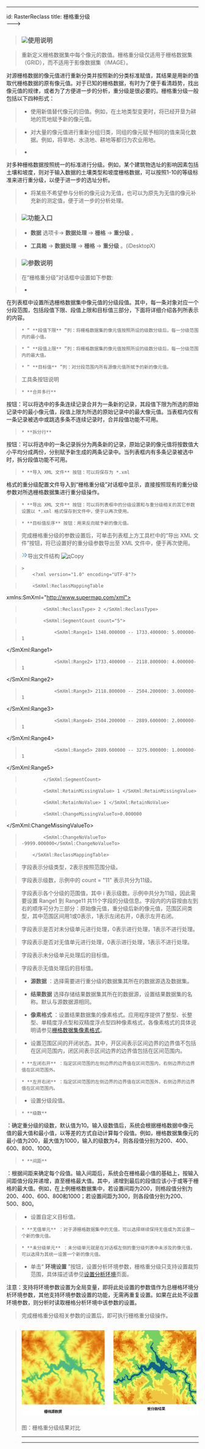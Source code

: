 ---
id: RasterReclass
title: 栅格重分级  
--->  
> ###  ![](../../img/read.gif)使用说明

>

> 重新定义栅格数据集中每个像元的数值。栅格重分级仅适用于栅格数据集（GRID），而不适用于影像数据集（IMAGE）。

>

>
对源栅格数据的像元值进行重新分类并按照新的分类标准赋值，其结果是用新的值取代栅格数据的原有像元值。对于已知的栅格数据，有时为了便于看清趋势，找出像元值的规律，或者为了方便进一步的分析，重分级是很必要的。栅格重分级一般包括以下四种形式：

>

>   * 使用新值替代像元的旧值。例如，在土地类型变更时，将已经开垦为耕地的荒地赋予新的像元值。

>   * 对大量的像元值进行重新分组归类，同组的像元赋予相同的值来简化数据。例如，将旱地、水浇地、耕地等都归为农业用地。

>   *
对多种栅格数据按照统一的标准进行分级。例如，某个建筑物选址的影响因素包括土壤和坡度，则对于输入数据的土壤类型和坡度栅格数据，可以按照1-10的等级标准来进行重分级，以便于进一步的选址分析。

>   * 将某些不希望参与分析的像元设为无值，也可以为原先为无值的像元补充新的测定值，便于进一步的分析处理。

>

>

> ### ![](../../img/read.gif)功能入口

>

>   * **数据** 选项卡-> **数据处理** -> **栅格** -> **重分级** 。

>   * **工具箱** -> **数据处理** -> **栅格** -> **重分级** 。(iDesktopX)

>

>

> ###  ![](../../img/read.gif)参数说明

>

> 在“栅格重分级”对话框中设置如下参数:

>

>   *
在列表框中设置所选栅格数据集中像元值的分级段值。其中，每一条对象对应一个分段范围，包括段值下限、段值上限和目标值三部分，下面将详细介绍各列所表示的内容。

>     * “ **段值下限** ”列：将栅格数据集的像元值按照所设的级数分级后，每一分级范围内的最小值。

>     * “ **段值上限** ”列：将栅格数据集的像元值按照所设的级数分级后，每一分级范围内的最大值。

>     * “ **目标值** ”列：对分段范围内所有源像元值所赋予的新的像元值。

>

> 工具条按钮说明

>

>     * **合并多行**
按钮：可以将选中的多条连续记录合并为一条新的记录，其段值下限为所选的原始记录中的最小像元值，段值上限为所选的原始记录中的最大像元值。当表框内仅有一条记录被选中或跳选多条不连续记录时，合并段值功能不可用。

>     * **拆分行**
按钮：可以将选中的一条记录拆分为两条新的记录，原始记录的像元值将按数值大小平均分成两份，分别赋予新生成的两条记录中。当列表框内有多条记录被选中时，拆分段值功能不可用。

>     * **导入 XML 文件** 按钮：可以将保存为 *.xml
格式的重分级配置文件导入到“栅格重分级”对话框中显示，直接按照现有的重分级参数对所选栅格数据集进行重分级操作。

>     * **导出 XML 文件** 按钮：可以将列表框中的分级设置和与重分级相关的其它参数设置以 *.xml 格式保存到文件中，便于以再次使用。

>     * **目标值反序** 按钮：用来反向赋予新的像元值。

>

> 完成栅格重分级的参数设置后，可单击列表框上方工具栏中的“导出 XML 文件”按钮，将已设置好的重分级参数导出至 XML 文件中，便于再次使用。

>

> ![](img/close.gif)导出文件结构 ![д](img/CopyCode.gif)Copy

>  
>     >  
>         <?xml version="1.0" encoding="UTF-8"?>

>         <SmXml:ReclassMappingTable
xmlns:SmXml="http://www.supermap.com/xml">

>             <SmXml:ReclassType> 2 </SmXml:ReclassType>

>             <SmXml:SegmentCount count="5">

>                 <SmXml:Range1> 1348.000000 -- 1733.400000: 5.000000-1
</SmXml:Range1>

>                 <SmXml:Range2> 1733.400000 -- 2118.800000: 4.000000-1
</SmXml:Range2>

>                 <SmXml:Range3> 2118.800000 -- 2504.200000: 3.000000-1
</SmXml:Range3>

>                 <SmXml:Range4> 2504.200000 -- 2889.600000: 2.000000-1
</SmXml:Range4>

>                 <SmXml:Range5> 2889.600000 -- 3275.000000: 1.000000-1
</SmXml:Range5>

>             </SmXml:SegmentCount>

>             <SmXml:RetainMissingValue> 1 </SmXml:RetainMissingValue>

>             <SmXml:RetainNoValue> 1 </SmXml:RetainNoValue>

>             <SmXml:ChangeMissingValueTo>0.000000
</SmXml:ChangeMissingValueTo>

>             <SmXml:ChangeNoValueTo> -9999.000000</SmXml:ChangeNoValueTo>

>         </SmXml:ReclassMappingTable>

>  
>  
>  
>

> <ReclassType> 字段表示分级类型，2表示按照范围分级。

>

> <SeqmentCount> 字段表示级数，示例中的 count = "11" 表示共分为11级。

>

> <Rangei> 字段表示各个分级的范围值，其中 i 表示级数。示例中共分为11级，因此需要设置 Range1 到 Range11
共11个字段的分级信息。字段内的内容按由左到右的顺序可分为三部分：原始像元值，重分级后新的像元值，范围区间类型，其中范围区间用1或0表示，1表示左闭右开，0表示左开右闭。

>

> <RetainMissingValue> 字段表示是否对未分级单元进行处理，0表示进行处理，1表示不进行处理。

>

> <RetainNoValue> 字段表示是否对无值单元进行处理，0表示进行处理，1表示不进行处理。

>

> <ChangeMissingValueTo> 字段表示未分级单元处理后的目标值。

>

> <ChangeNoValueTo> 字段表示无值处理后的目标值。

>

>   * **源数据** ：选择需要进行重分级的数据集其所在的数据源选及数据集。

>   * **结果数据** 选择存储结果数据集其所在的数据源，设置结果数据集的名称。默认与源数据源相同。

>   * **像素格式**
：设置结果数据集的像素格式。应用程序提供了整型、长整型、单精度浮点型和双精度浮点型四种像素格式，各像素格式的具体说明请参见[栅格数据集像素格式](../../Analyst/VectorRasterConvert/PixelFormat.html)。

>   * 设置范围区间的开闭状态。其中，开区间表示区间边界的边界值不包括在区间范围内，闭区间表示区间边界的边界值包括在区间范围内。

>     * **左闭右开** ：指定区间范围的左侧边界的边界值在区间范围内，右侧边界的边界值在区间范围外。

>     * **左开右闭** ：指定区间范围的左侧边界的边界值在区间范围外，右侧边界的边界值在区间范围内。

>   * 设置分级段值。

>     * **级数**
：确定重分级的级数，默认值为10。输入级数值后，系统会根据栅格数据中像元值的最大值和最小值，以等差的方式自动计算每个段值。例如，栅格数据集像元的最小值为200，最大值为1000，输入的级数为4，则各段值分别为200、400、600、800、1000。

>     * **间距**
：根据间距来确定每个段值。输入间距后，系统会在栅格最小值的基础上，按输入间距值分段并递增，直至栅格最大值。其中，递增到最后的段值应该小于或等于栅格的最大值。例如，在上例栅格数据集中，若设置间距为200，则格段值分别为200、400、600、800和1000；若设置间距为300，则各段值分别为200、500、800。

>   * 设置自定义目标值。

>     * **无值单元** ：对于源栅格数据集中的无值，可以选择继续保持无值或为其设置一个新的像元值。

>     * **未分级单元** ：未分级单元就是在对话框左侧的重分级列表中未涉及的像元值，可以选择为其统一设置一个新的像元值。

>   * 单击“ **环境设置**
”按钮，设置分析环境参数，栅格重分级只支持设置裁剪范围，具体描述请参见[设置分析环境](../../Analyst/Raster/AnalystEnvironment.html)页面。

>

>
注意：支持将环境参数设置为全局变量，即将此处设置的参数值作为总栅格环境分析环境参数，其他支持环境参数设置的功能，无需再重复设置。如果在此处不设置环境参数，则分析时读取栅格分析环境中该参数的设置。

>

> 完成栅格重分级相关参数的设置后，即可执行栅格重分级操作。

>

> ![](img/ReclassResult.png)  
> ---  
> 图：栅格重分级结果对比  
>

  
>

>

> * * *

>

> [](http://www.supermap.com)  
>  
> ---

